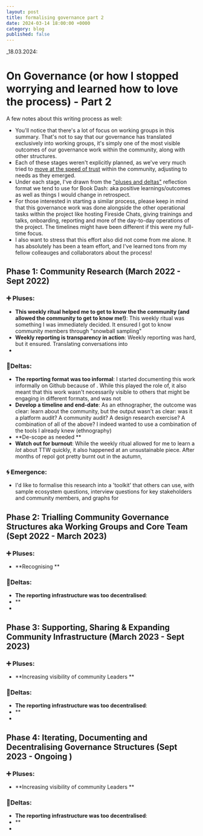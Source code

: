 ```yaml
---
layout: post
title: formalising governance part 2
date: 2024-03-14 18:00:00 +0000
category: blog
published: false
---
```


_18.03.2024:  

# On Governance (or how I stopped worrying and learned how to love the process) - Part 2

A few notes about this writing process as well:
- You'll notice that there's a lot of focus on working groups in this summary. That's not to say that our governance has translated exclusively into working groups, it's simply one of the most visible outcomes of our governance work within the community, along with other structures. 
- Each of these stages weren't explicitly planned, as we've very much tried to [move at the speed of trust](https://www.rootedstrategy.com/blogposts/4w6myxde5a15j0zrtybcgf3a1mbktk)  within the community, adjusting to needs as they emerged. 
- Under each stage, I've drawn from the ["pluses and deltas"](https://the-turing-way.netlify.app/community-handbook/templates/template-bookdash-feedback#ch-template-bookdash-feedback) reflection format we tend to use for Book Dash: aka positive learnings/outcomes as well as things I would change in retrospect. 
- For those interested in starting a similar process, please keep in mind that this governance work was done alongside the other operational tasks within the project like hosting Fireside Chats, giving trainings and talks, onboarding, reporting and more of the day-to-day operations of the project. The timelines might have been different if this were my full-time focus.
- I also want to stress that this effort also did not come from me alone. It has absolutely has been a team effort, and I've learned tons from my fellow colleauges and collaborators about the process!

## Phase 1: Community Research (March 2022 - Sept 2022)

### ➕ Pluses:
- **This weekly ritual helped me to get to know the the community (and allowed the community to get to know me!)**: This weekly ritual was something I was immediately decided. It ensured I got to know community members through "snowball sampling"
- **Weekly reporting is transparency in action**: Weekly reporting was hard, but it ensured. Translating conversations into 
- 

### 🔺Deltas:
- **The reporting format was too informal**: I started documenting this work informally on Github because of . While this played the role of, it also meant that this work wasn't necessarily visible to others that might be engaging in different formats, and was not 
- **Develop a timeline and end-date**: As an ethnographer, the outcome was clear: learn about the community, but the output wasn't as clear: was it a platform audit? A community audit? A design research exercise? A combination of all of the above? I indeed wanted to use a combination of the tools I already knew (ethnography)
- **De-scope as needed ** 
- **Watch out for burnout**: While the weekly ritual allowed for me to learn a *lot* about TTW quickly, it also happened at an unsustainable piece. After months of repoI got pretty burnt out in the autumn, 

### 🌀 Emergence:
- I'd like to formalise this research into a 'toolkit' that others can use, with sample ecosystem questions, interview questions for key stakeholders and community members, and graphs for 

## Phase 2: Trialling Community Governance Structures aka Working Groups and Core Team (Sept 2022 - March 2023)


### ➕ Pluses:
- **Recognising **

### 🔺Deltas:
- **The reporting infrastructure was too decentralised**: 
- **
- 

## Phase 3: Supporting, Sharing & Expanding Community Infrastructure  (March 2023 - Sept 2023)

### ➕ Pluses:
- **Increasing visibility of community Leaders **

### 🔺Deltas:
- **The reporting infrastructure was too decentralised**: 
- **
- 

## Phase 4: Iterating, Documenting and Decentralising Governance Structures (Sept 2023 - Ongoing )

### ➕ Pluses:
- **Increasing visibility of community Leaders **

### 🔺Deltas:
- **The reporting infrastructure was too decentralised**: 
- **
- 



